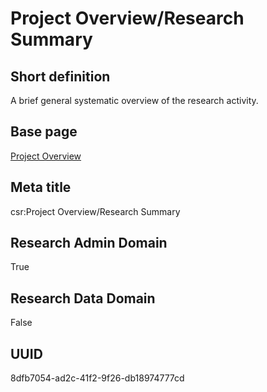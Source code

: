 # Project Overview/Research Summary
## Short definition
A brief general systematic overview of the research activity.
## Base page
[Project Overview](../../Objects/Project%20Overview.md)
## Meta title
csr:Project Overview/Research Summary
## Research Admin Domain
True
## Research Data Domain
False
## UUID
8dfb7054-ad2c-41f2-9f26-db18974777cd
